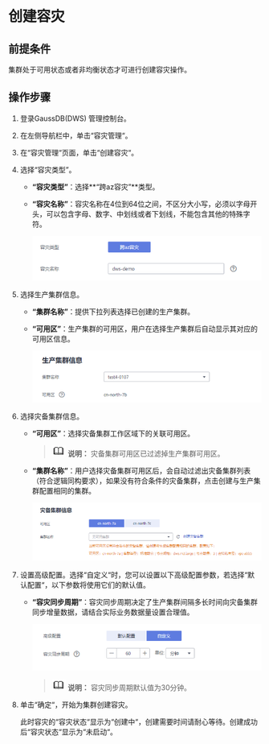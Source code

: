# 创建容灾<a name="ZH-CN_TOPIC_0000001145696587"></a>

## 前提条件<a name="section13159138192819"></a>

集群处于可用状态或者非均衡状态才可进行创建容灾操作。

## 操作步骤<a name="section1696913483283"></a>

1.  登录GaussDB\(DWS\) 管理控制台。
2.  在左侧导航栏中，单击“容灾管理“。
3.  在“容灾管理“页面，单击“创建容灾“。
4.  选择“容灾类型”。
    -   **“容灾类型”**：选择**“跨az容灾”**类型。
    -   **“容灾名称”**：容灾名称在4位到64位之间，不区分大小写，必须以字母开头，可以包含字母、数字、中划线或者下划线，不能包含其他的特殊字符。

        ![](figures/2-8.png)

5.  选择生产集群信息。
    -   **“集群名称”**：提供下拉列表选择已创建的生产集群。
    -   **“可用区”**：生产集群的可用区，用户在选择生产集群后自动显示其对应的可用区信息。

        ![](figures/3-9.png)

6.  选择灾备集群信息。
    -   **“可用区”**：选择灾备集群工作区域下的关联可用区。

        >![](public_sys-resources/icon-note.gif) **说明：** 
        >灾备集群可用区已过滤掉生产集群可用区。

    -   **“集群名称”**：用户选择灾备集群可用区后，会自动过滤出灾备集群列表（符合逻辑同构要求），如果没有符合条件的灾备集群，点击创建与生产集群配置相同的集群。

        ![](figures/4-10.png)

7.  设置高级配置。选择“自定义“时，您可以设置以下高级配置参数，若选择“默认配置“，以下参数将使用它们的默认值。
    -   **“容灾同步周期”**：容灾同步周期决定了生产集群间隔多长时间向灾备集群同步增量数据，请结合实际业务数据量设置合理值。

        ![](figures/5.png)

        >![](public_sys-resources/icon-note.gif) **说明：** 
        >容灾同步周期默认值为30分钟。


8.  单击“确定“，开始为集群创建容灾。

    此时容灾的“容灾状态“显示为“创建中“，创建需要时间请耐心等待。创建成功后“容灾状态“显示为“未启动“。


